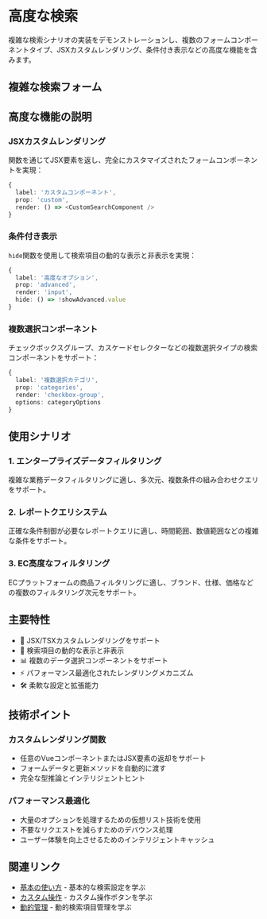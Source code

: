 # 高度な検索

複雑な検索シナリオの実装をデモンストレーションし、複数のフォームコンポーネントタイプ、JSXカスタムレンダリング、条件付き表示などの高度な機能を含みます。

## 複雑な検索フォーム

<DemoPreview dir="demos/ma-search/advanced-search" />

## 高度な機能の説明

### JSXカスタムレンダリング
関数を通じてJSX要素を返し、完全にカスタマイズされたフォームコンポーネントを実現：

```typescript
{
  label: 'カスタムコンポーネント',
  prop: 'custom',
  render: () => <CustomSearchComponent />
}
```

### 条件付き表示
`hide`関数を使用して検索項目の動的な表示と非表示を実現：

```typescript
{
  label: '高度なオプション',
  prop: 'advanced',
  render: 'input',
  hide: () => !showAdvanced.value
}
```

### 複数選択コンポーネント
チェックボックスグループ、カスケードセレクターなどの複数選択タイプの検索コンポーネントをサポート：

```typescript
{
  label: '複数選択カテゴリ',
  prop: 'categories',
  render: 'checkbox-group',
  options: categoryOptions
}
```

## 使用シナリオ

### 1. エンタープライズデータフィルタリング
複雑な業務データフィルタリングに適し、多次元、複数条件の組み合わせクエリをサポート。

### 2. レポートクエリシステム  
正確な条件制御が必要なレポートクエリに適し、時間範囲、数値範囲などの複雑な条件をサポート。

### 3. EC高度なフィルタリング
ECプラットフォームの商品フィルタリングに適し、ブランド、仕様、価格などの複数のフィルタリング次元をサポート。

## 主要特性

- 🎯 JSX/TSXカスタムレンダリングをサポート
- 🔄 検索項目の動的な表示と非表示
- 📊 複数のデータ選択コンポーネントをサポート
- ⚡ パフォーマンス最適化されたレンダリングメカニズム
- 🛠 柔軟な設定と拡張能力

## 技術ポイント

### カスタムレンダリング関数
- 任意のVueコンポーネントまたはJSX要素の返却をサポート
- フォームデータと更新メソッドを自動的に渡す
- 完全な型推論とインテリジェントヒント

### パフォーマンス最適化
- 大量のオプションを処理するための仮想リスト技術を使用
- 不要なリクエストを減らすためのデバウンス処理
- ユーザー体験を向上させるためのインテリジェントキャッシュ

## 関連リンク

- [基本の使い方](./basic-usage) - 基本的な検索設定を学ぶ
- [カスタム操作](./custom-actions) - カスタム操作ボタンを学ぶ
- [動的管理](./dynamic-items) - 動的検索項目管理を学ぶ